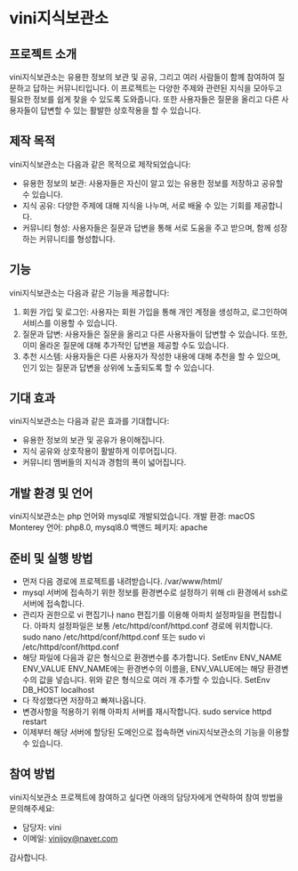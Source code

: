 # vini지식보관소

## 프로젝트 소개
vini지식보관소는 유용한 정보의 보관 및 공유, 그리고 여러 사람들이 함께 참여하여 질문하고 답하는 커뮤니티입니다. 이 프로젝트는 다양한 주제와 관련된 지식을 모아두고 필요한 정보를 쉽게 찾을 수 있도록 도와줍니다. 또한 사용자들은 질문을 올리고 다른 사용자들이 답변할 수 있는 활발한 상호작용을 할 수 있습니다.

## 제작 목적
vini지식보관소는 다음과 같은 목적으로 제작되었습니다:
- 유용한 정보의 보관: 사용자들은 자신이 알고 있는 유용한 정보를 저장하고 공유할 수 있습니다.
- 지식 공유: 다양한 주제에 대해 지식을 나누며, 서로 배울 수 있는 기회를 제공합니다.
- 커뮤니티 형성: 사용자들은 질문과 답변을 통해 서로 도움을 주고 받으며, 함께 성장하는 커뮤니티를 형성합니다.

## 기능
vini지식보관소는 다음과 같은 기능을 제공합니다:
1. 회원 가입 및 로그인: 사용자는 회원 가입을 통해 개인 계정을 생성하고, 로그인하여 서비스를 이용할 수 있습니다.
2. 질문과 답변: 사용자들은 질문을 올리고 다른 사용자들이 답변할 수 있습니다. 또한, 이미 올라온 질문에 대해 추가적인 답변을 제공할 수도 있습니다.
3. 추천 시스템: 사용자들은 다른 사용자가 작성한 내용에 대해 추천을 할 수 있으며, 인기 있는 질문과 답변을 상위에 노출되도록 할 수 있습니다.

## 기대 효과
vini지식보관소는 다음과 같은 효과를 기대합니다:
- 유용한 정보의 보관 및 공유가 용이해집니다.
- 지식 공유와 상호작용이 활발하게 이루어집니다.
- 커뮤니티 멤버들의 지식과 경험의 폭이 넓어집니다.

## 개발 환경 및 언어
vini지식보관소는 php 언어와 mysql로 개발되었습니다.
개발 환경: macOS Monterey
언어: php8.0, mysql8.0
백앤드 페키지: apache

## 준비 및 실행 방법
- 먼저 다음 경로에 프로젝트를 내려받습니다.
/var/www/html/
- mysql 서버에 접속하기 위한 정보를 환경변수로 설정하기 위해 cli 환경에서 ssh로 서버에 접속합니다.
- 관리자 권한으로 vi 편집기나 nano 편집기를 이용해 아파치 설정파일을 편집합니다.
아파치 설정파일은 보통 /etc/httpd/conf/httpd.conf 경로에 위치합니다.
sudo nano /etc/httpd/conf/httpd.conf
또는
sudo vi /etc/httpd/conf/httpd.conf
- 해당 파일에 다음과 같은 형식으로 환경변수를 추가합니다.
SetEnv ENV_NAME ENV_VALUE
ENV_NAME에는 환경변수의 이름을, ENV_VALUE에는 해당 환경변수의 값을 넣습니다.
위와 같은 형식으로 여러 개 추가할 수 있습니다.
SetEnv DB_HOST localhost
- 다 작성했다면 저장하고 빠져나옵니다.
- 변경사항을 적용하기 위해 아파치 서버를 재시작합니다.
sudo service httpd restart
- 이제부터 해당 서버에 할당된 도메인으로 접속하면 vini지식보관소의 기능을 이용할 수 있습니다.

## 참여 방법
vini지식보관소 프로젝트에 참여하고 싶다면 아래의 담당자에게 연락하여 참여 방법을 문의해주세요:
- 담당자: vini
- 이메일: vinijoy@naver.com

감사합니다.
